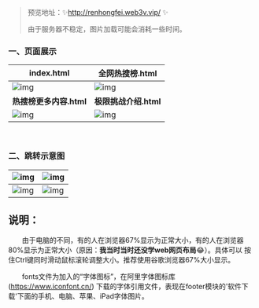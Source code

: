 > 预览地址：✨http://renhongfei.web3v.vip/ ✨
>
> 由于服务器不稳定，图片加载可能会消耗一些时间。

### 一、页面展示

| index.html                                                   | 全网热搜榜.html                                              |
| ------------------------------------------------------------ | ------------------------------------------------------------ |
| ![img](https://img2020.cnblogs.com/blog/2298634/202108/2298634-20210812153029171-1734049677.gif) | ![img](https://img2020.cnblogs.com/blog/2298634/202108/2298634-20210812152504539-1114160874.gif) |
| **热搜榜更多内容.html**                                      | **极限挑战介绍.html**                                        |
| ![img](https://img2020.cnblogs.com/blog/2298634/202108/2298634-20210812152547694-1009071204.gif) | ![img](https://img2020.cnblogs.com/blog/2298634/202108/2298634-20210812152531560-2059410940.gif) |

<br/>

### 二、跳转示意图

| ![img](https://img2020.cnblogs.com/blog/2298634/202108/2298634-20210812152408652-968958664.png) | ![img](https://img2020.cnblogs.com/blog/2298634/202108/2298634-20210812152443814-1585827733.png) |
| ------------------------------------------------------------ | ------------------------------------------------------------ |
| ![img](https://img2020.cnblogs.com/blog/2298634/202108/2298634-20210812152451968-2003463503.png) | ![img](https://img2020.cnblogs.com/blog/2298634/202108/2298634-20210812152432248-615769345.png) |



## 说明：

&emsp;&emsp;由于电脑的不同，有的人在浏览器67%显示为正常大小，有的人在浏览器80%显示为正常大小（原因：**我当时当时还没学web网页布局**😂）。具体可以 按住Ctrl键同时滑动鼠标滚轮调整大小。推荐使用谷歌浏览器67%大小显示。

&emsp;&emsp;fonts文件为加入的“字体图标”，在阿里字体图标库(https://www.iconfont.cn/) 下载的字体引用文件，表现在footer模块的'软件下载'下面的手机、电脑、苹果、iPad字体图片。

